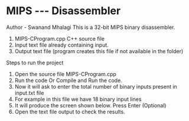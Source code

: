﻿# MIPS --- Disassembler
Author - Swanand Mhalagi
This is a 32-bit MIPS binary disassembler.

1)	MIPS-CProgram.cpp			    C++ source file 
2)	Input					            text file already containing input.
3)	Output 				            text file (program creates this file if not available in the folder)             

Steps to run the project

1)	Open the source file MIPS-CProgram.cpp
2)	Run the code Or Compile and Run the code. 
3)	Now it will ask to enter the total number of binary inputs present in input.txt file
4)	For example in this file we have 18 binary input lines
5)	It will produce the screen shown below. Press Enter (Optional) 
6)	Open the text file output to check the results.
